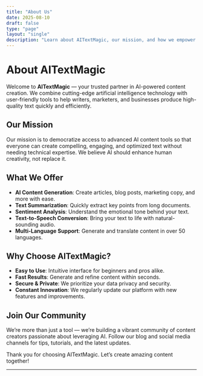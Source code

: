```yaml
---
title: "About Us"
date: 2025-08-10
draft: false
type: "page"
layout: "single"
description: "Learn about AITextMagic, our mission, and how we empower content creators with AI-powered text tools."
---
```


# About AITextMagic

Welcome to **AITextMagic** — your trusted partner in AI-powered content creation. We combine cutting-edge artificial intelligence technology with user-friendly tools to help writers, marketers, and businesses produce high-quality text quickly and efficiently.

## Our Mission

Our mission is to democratize access to advanced AI content tools so that everyone can create compelling, engaging, and optimized text without needing technical expertise. We believe AI should enhance human creativity, not replace it.

## What We Offer

- **AI Content Generation**: Create articles, blog posts, marketing copy, and more with ease.
- **Text Summarization**: Quickly extract key points from long documents.
- **Sentiment Analysis**: Understand the emotional tone behind your text.
- **Text-to-Speech Conversion**: Bring your text to life with natural-sounding audio.
- **Multi-Language Support**: Generate and translate content in over 50 languages.

## Why Choose AITextMagic?

- **Easy to Use**: Intuitive interface for beginners and pros alike.
- **Fast Results**: Generate and refine content within seconds.
- **Secure & Private**: We prioritize your data privacy and security.
- **Constant Innovation**: We regularly update our platform with new features and improvements.

## Join Our Community

We’re more than just a tool — we’re building a vibrant community of content creators passionate about leveraging AI. Follow our blog and social media channels for tips, tutorials, and the latest updates.

Thank you for choosing AITextMagic. Let’s create amazing content together!

---


